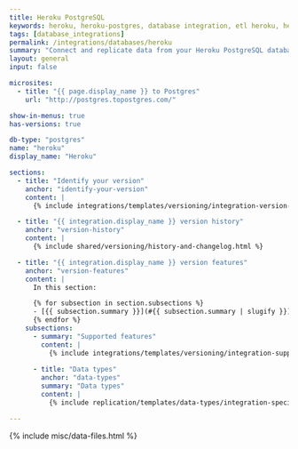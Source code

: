 ```yaml
---
title: Heroku PostgreSQL
keywords: heroku, heroku-postgres, database integration, etl heroku, heroku etl
tags: [database_integrations]
permalink: /integrations/databases/heroku
summary: "Connect and replicate data from your Heroku PostgreSQL database using Stitch's Heroku integration."
layout: general
input: false

microsites:
  - title: "{{ page.display_name }} to Postgres"
    url: "http://postgres.topostgres.com/"

show-in-menus: true
has-versions: true

db-type: "postgres"
name: "heroku"
display_name: "Heroku"

sections:
  - title: "Identify your version"
    anchor: "identify-your-version"
    content: |
      {% include integrations/templates/versioning/integration-version-tiles.html %}

  - title: "{{ integration.display_name }} version history"
    anchor: "version-history"
    content: |
      {% include shared/versioning/history-and-changelog.html %}

  - title: "{{ integration.display_name }} version features"
    anchor: "version-features"
    content: |
      In this section:

      {% for subsection in section.subsections %}
      - [{{ subsection.summary }}](#{{ subsection.summary | slugify }})
      {% endfor %}
    subsections:
      - summary: "Supported features"
        content: |
          {% include integrations/templates/versioning/integration-supported-features.html type="version-comparison" feature-type="databases" %}
      
      - title: "Data types"
        anchor: "data-types"
        summary: "Data types"
        content: |
          {% include replication/templates/data-types/integration-specific-data-types.html specific-types=true display-intro=true %}

---
```

{% include misc/data-files.html %}